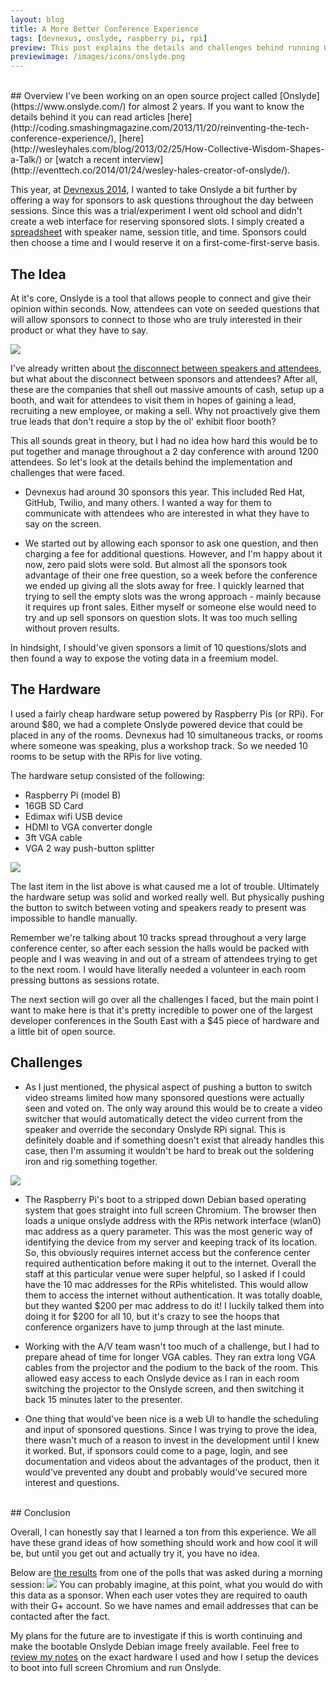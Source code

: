 ```yaml
---
layout: blog
title: A More Better Conference Experience
tags: [devnexus, onslyde, raspberry pi, rpi]
preview: This post explains the details and challenges behind running Onslyde at the Devnexus 2014 conference in Atlanta GA.
previewimage: /images/icons/onslyde.png
---
```

<br/>
## Overview
I've been working on an open source project called [Onslyde](https://www.onslyde.com/) for almost 2 years. If you want to know the
details behind it you can read articles [here](http://coding.smashingmagazine.com/2013/11/20/reinventing-the-tech-conference-experience/), [here](http://wesleyhales.com/blog/2013/02/25/How-Collective-Wisdom-Shapes-a-Talk/) or [watch a recent interview](http://eventtech.co/2014/01/24/wesley-hales-creator-of-onslyde/).

This year, at [Devnexus 2014](http://devnexus.com/), I wanted to take Onslyde a bit further by offering a way for sponsors to
ask questions throughout the day between sessions. Since this was a trial/experiment I went old school and
didn't create a web interface for reserving sponsored slots. I simply created a [spreadsheet](https://docs.google.com/spreadsheet/ccc?key=0AnSCILK6XyYLdHVEdndSY1VCM2NSOFowNzZrb284a3c&usp=drive_web#gid=0) with speaker name, session title,
and time. Sponsors could then choose a time and I would reserve it on a first-come-first-serve basis.
<br/>
## The Idea

At it's core, Onslyde is a tool that allows people to connect and give their opinion within seconds. Now,
attendees can vote on seeded questions that will allow sponsors to connect to those who are truly interested
in their product or what they have to say.

[<img src="/images/posts/2014-02-26/image_3.jpeg" class="margin10 max-width-50 float-right">](/images/posts/2014-02-26/image_3.jpeg)

I've already written about [the disconnect between speakers and attendees](http://coding.smashingmagazine.com/2013/11/20/reinventing-the-tech-conference-experience/), but what about the disconnect
between sponsors and attendees? After all, these are the companies that shell out massive amounts of cash, setup up
a booth, and wait for attendees to visit them in hopes of gaining a lead, recruiting a new employee, or making a sell.
Why not proactively give them true leads that don't require a stop by the ol' exhibit floor booth?

This all sounds great in theory, but I had no idea how hard this would be to put together and manage throughout
a 2 day conference with around 1200 attendees. So let's look at the details behind the implementation and
challenges that were faced.

* Devnexus had around 30 sponsors this year. This included Red Hat, GitHub, Twilio, and many others. I wanted a
way for them to communicate with attendees who are interested in what they have to say on the screen.

* We started out by allowing each sponsor to ask one question, and then charging a fee for additional questions.
However, and I'm happy about it now, zero paid slots were sold. But almost all the sponsors took advantage of their one free question, so a week before the
conference we ended up giving all the slots away for free.
I quickly learned that trying to sell the empty slots was the wrong approach - mainly because it requires up front sales.
Either myself or someone else would need to try and up sell sponsors on question slots. It was too much selling without proven results.

In hindsight, I should've given sponsors a limit of 10 questions/slots and then found a way to expose the voting
data in a freemium model.
<br/>
## The Hardware

I used a fairly cheap hardware setup powered by Raspberry Pis (or RPi). For around $80, we had a complete Onslyde powered device
that could be placed in any of the rooms. Devnexus had 10 simultaneous tracks, or rooms where someone was speaking, plus
a workshop track. So we needed 10 rooms to be setup with the RPis for live voting.

The hardware setup consisted of the following:

* Raspberry Pi (model B)
* 16GB SD Card
* Edimax wifi USB device
* HDMI to VGA converter dongle
* 3ft VGA cable
* VGA 2 way push-button splitter

[<img src="/images/posts/2014-02-26/image.jpeg" class="margin10 max-width-50 float-left">](/images/posts/2014-02-26/image.jpeg)

The last item in the list above is what caused me a lot of trouble. Ultimately the hardware setup was solid and worked
really well. But physically pushing the button to switch between voting and speakers ready to present was impossible to
handle manually.

Remember we're talking about 10 tracks spread throughout a very large conference center, so after each session the
halls would be packed with people and I was weaving in and out of a stream of attendees trying to get to the next room. I would
have literally needed a volunteer in each room pressing buttons as sessions rotate.

The next section will go over all the challenges I faced, but the main point I want to make here is that it's pretty incredible
to power one of the largest developer conferences in the South East with a $45 piece of hardware and a little bit of open source.
<br/>
## Challenges

* As I just mentioned, the physical aspect of pushing a button to switch video streams limited how many sponsored questions
were actually seen and voted on. The only way around this would be to create a video switcher that would automatically detect the video
current from the speaker and override the secondary Onslyde RPi signal. This is definitely doable and if something doesn't exist that already
handles this case, then I'm assuming it wouldn't be hard to break out the soldering iron and rig something together.

[<img src="/images/posts/2014-02-26/image_9.jpeg" class="margin10 max-width-100 float-left">](/images/posts/2014-02-26/image_9.jpeg)

* The Raspberry Pi's boot to a stripped down Debian based operating system that goes straight into full screen Chromium. The browser then
loads a unique onslyde address with the RPis network interface (wlan0) mac address as a query parameter. This was the most generic
way of identifying the device from my server and keeping track of its location. So, this obviously requires internet access but the conference
center required authentication before making it out to the internet.
Overall the staff at this particular venue were super helpful, so I asked if I could have the 10 mac addresses for the RPis whitelisted. This
would allow them to access the internet without authentication. It was totally doable, but they wanted $200 per mac address to do it! I luckily
talked them into doing it for $200 for all 10, but it's crazy to see the hoops that conference organizers have to jump through at the last minute.

* Working with the A/V team wasn't too much of a challenge, but I had to prepare ahead of time for longer VGA cables. They ran
extra long VGA cables from the projector and the podium to the back of the room. This allowed easy access to each Onslyde device as I ran
in each room switching the projector to the Onslyde screen, and then switching it back 15 minutes later to the presenter.

* One thing that would've been nice is a web UI to handle the scheduling and input of sponsored questions. Since I was trying to prove the
idea, there wasn't much of a reason to invest in the development until I knew it worked. But, if sponsors could come to a page, login,
and see documentation and videos about the advantages of the product, then it would've prevented any doubt and probably would've secured more
 interest and questions.


<br/>
## Conclusion

Overall, I can honestly say that I learned a ton from this experience. We all have these grand ideas of how something should work and
 how cool it will be, but until you get out and actually try it, you have no idea.

Below are [the results](https://www.onslyde.com/#!/analytics?sessionID=555) from one of the polls that was asked during a morning session:
[<img src="/images/posts/2014-02-26/devnexus-voting.png" class="margin10 max-width-100">](/images/posts/2014-02-26/devnexus-voting.png)
You can probably imagine, at this point, what you would do with this data as a sponsor. When each user votes they are required to oauth with their G+
account. So we have names and email addresses that can be contacted after the fact.

My plans for the future are to investigate if this is worth continuing and make the bootable Onslyde Debian image freely available.
Feel free to [review my notes](https://docs.google.com/document/d/1STZ6gzOBLPnUypwHtFGZQY9ME7lYK__DpoQcKFzeLV0/edit#heading=h.hnil29ggb4vc) on the exact hardware I used and how I setup
the devices to boot into full screen Chromium and run Onslyde.

<br/>
<br/>